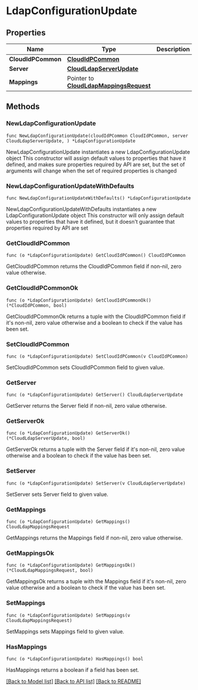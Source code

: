 # LdapConfigurationUpdate

## Properties

Name | Type | Description | Notes
------------ | ------------- | ------------- | -------------
**CloudIdPCommon** | [**CloudIdPCommon**](CloudIdPCommon.md) |  | 
**Server** | [**CloudLdapServerUpdate**](CloudLdapServerUpdate.md) |  | 
**Mappings** | Pointer to [**CloudLdapMappingsRequest**](CloudLdapMappingsRequest.md) |  | [optional] 

## Methods

### NewLdapConfigurationUpdate

`func NewLdapConfigurationUpdate(cloudIdPCommon CloudIdPCommon, server CloudLdapServerUpdate, ) *LdapConfigurationUpdate`

NewLdapConfigurationUpdate instantiates a new LdapConfigurationUpdate object
This constructor will assign default values to properties that have it defined,
and makes sure properties required by API are set, but the set of arguments
will change when the set of required properties is changed

### NewLdapConfigurationUpdateWithDefaults

`func NewLdapConfigurationUpdateWithDefaults() *LdapConfigurationUpdate`

NewLdapConfigurationUpdateWithDefaults instantiates a new LdapConfigurationUpdate object
This constructor will only assign default values to properties that have it defined,
but it doesn't guarantee that properties required by API are set

### GetCloudIdPCommon

`func (o *LdapConfigurationUpdate) GetCloudIdPCommon() CloudIdPCommon`

GetCloudIdPCommon returns the CloudIdPCommon field if non-nil, zero value otherwise.

### GetCloudIdPCommonOk

`func (o *LdapConfigurationUpdate) GetCloudIdPCommonOk() (*CloudIdPCommon, bool)`

GetCloudIdPCommonOk returns a tuple with the CloudIdPCommon field if it's non-nil, zero value otherwise
and a boolean to check if the value has been set.

### SetCloudIdPCommon

`func (o *LdapConfigurationUpdate) SetCloudIdPCommon(v CloudIdPCommon)`

SetCloudIdPCommon sets CloudIdPCommon field to given value.


### GetServer

`func (o *LdapConfigurationUpdate) GetServer() CloudLdapServerUpdate`

GetServer returns the Server field if non-nil, zero value otherwise.

### GetServerOk

`func (o *LdapConfigurationUpdate) GetServerOk() (*CloudLdapServerUpdate, bool)`

GetServerOk returns a tuple with the Server field if it's non-nil, zero value otherwise
and a boolean to check if the value has been set.

### SetServer

`func (o *LdapConfigurationUpdate) SetServer(v CloudLdapServerUpdate)`

SetServer sets Server field to given value.


### GetMappings

`func (o *LdapConfigurationUpdate) GetMappings() CloudLdapMappingsRequest`

GetMappings returns the Mappings field if non-nil, zero value otherwise.

### GetMappingsOk

`func (o *LdapConfigurationUpdate) GetMappingsOk() (*CloudLdapMappingsRequest, bool)`

GetMappingsOk returns a tuple with the Mappings field if it's non-nil, zero value otherwise
and a boolean to check if the value has been set.

### SetMappings

`func (o *LdapConfigurationUpdate) SetMappings(v CloudLdapMappingsRequest)`

SetMappings sets Mappings field to given value.

### HasMappings

`func (o *LdapConfigurationUpdate) HasMappings() bool`

HasMappings returns a boolean if a field has been set.


[[Back to Model list]](../README.md#documentation-for-models) [[Back to API list]](../README.md#documentation-for-api-endpoints) [[Back to README]](../README.md)


